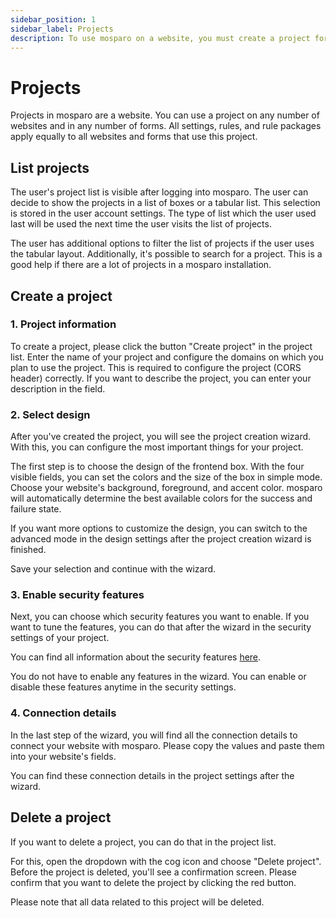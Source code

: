 ```yaml
---
sidebar_position: 1
sidebar_label: Projects
description: To use mosparo on a website, you must create a project for the website.
---
```


# Projects

Projects in mosparo are a website. You can use a project on any number of websites and in any number of forms. All settings, rules, and rule packages apply equally to all websites and forms that use this project.

## List projects

The user's project list is visible after logging into mosparo. The user can decide to show the projects in a list of boxes or a tabular list. This selection is stored in the user account settings. The type of list which the user used last will be used the next time the user visits the list of projects.

The user has additional options to filter the list of projects if the user uses the tabular layout. Additionally, it's possible to search for a project. This is a good help if there are a lot of projects in a mosparo installation.

## Create a project

### 1. Project information

To create a project, please click the button "Create project" in the project list. Enter the name of your project and configure the domains on which you plan to use the project. This is required to configure the project (CORS header) correctly. If you want to describe the project, you can enter your description in the field.

### 2. Select design

After you've created the project, you will see the project creation wizard. With this, you can configure the most important things for your project.

The first step is to choose the design of the frontend box. With the four visible fields, you can set the colors and the size of the box in simple mode. Choose your website's background, foreground, and accent color. mosparo will automatically determine the best available colors for the success and failure state.

If you want more options to customize the design, you can switch to the advanced mode in the design settings after the project creation wizard is finished.

Save your selection and continue with the wizard.

### 3. Enable security features

Next, you can choose which security features you want to enable. If you want to tune the features, you can do that after the wizard in the security settings of your project.

You can find all information about the security features [here](../settings#security-settings).

You do not have to enable any features in the wizard. You can enable or disable these features anytime in the security settings.

### 4. Connection details

In the last step of the wizard, you will find all the connection details to connect your website with mosparo. Please copy the values and paste them into your website's fields.

You can find these connection details in the project settings after the wizard.

## Delete a project

If you want to delete a project, you can do that in the project list.

For this, open the dropdown with the cog icon and choose "Delete project". Before the project is deleted, you'll see a confirmation screen. Please confirm that you want to delete the project by clicking the red button.

Please note that all data related to this project will be deleted.
